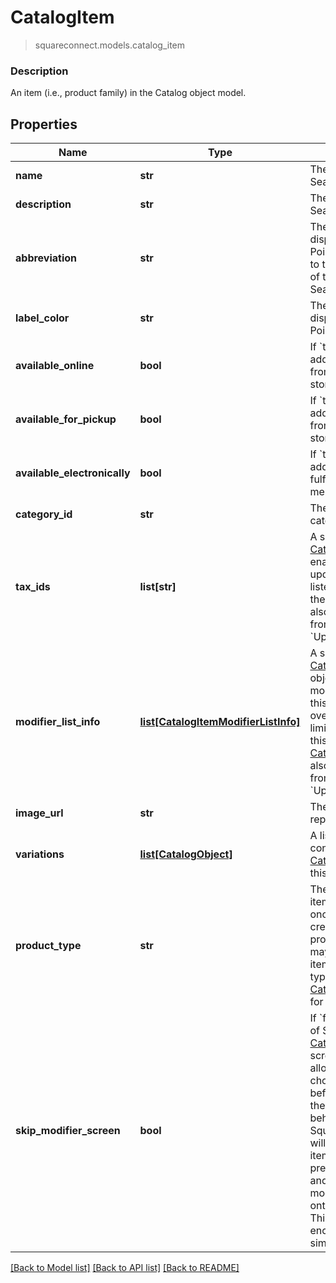 # CatalogItem
> squareconnect.models.catalog_item

### Description

An item (i.e., product family) in the Catalog object model.

## Properties
Name | Type | Description | Notes
------------ | ------------- | ------------- | -------------
**name** | **str** | The item&#39;s name. Searchable. | [optional]
**description** | **str** | The item&#39;s description. Searchable. | [optional]
**abbreviation** | **str** | The text of the item&#39;s display label in the Square Point of Sale app. Only up to the first five characters of the string are used.  Searchable. | [optional]
**label_color** | **str** | The color of the item&#39;s display label in the Square Point of Sale app. | [optional]
**available_online** | **bool** | If &#x60;true&#x60;, the item can be added to shipping orders from the merchant&#39;s online store. | [optional]
**available_for_pickup** | **bool** | If &#x60;true&#x60;, the item can be added to pickup orders from the merchant&#39;s online store. | [optional]
**available_electronically** | **bool** | If &#x60;true&#x60;, the item can be added to electronically fulfilled orders from the merchant&#39;s online store. | [optional]
**category_id** | **str** | The ID of the item&#39;s category, if any. | [optional]
**tax_ids** | **list[str]** | A set of IDs indicating the [CatalogTax](#type-catalogtax)es that are enabled for this item. When updating an item, any taxes listed here will be added to the item. [CatalogTax](#type-catalogtax)es may also be added to or deleted from an item using &#x60;UpdateItemTaxes&#x60;. | [optional]
**modifier_list_info** | [**list[CatalogItemModifierListInfo]**](CatalogItemModifierListInfo.md) | A set of [CatalogItemModifierListInfo](#type-catalogitemmodifierlistinfo) objects representing the modifier lists that apply to this item, along with the overrides and min and max limits that are specific to this item. [CatalogModifierList](#type-catalogmodifierlist)s may also be added to or deleted from an item using &#x60;UpdateItemModifierLists&#x60;. | [optional]
**image_url** | **str** | The URL of an image representing this item. | [optional]
**variations** | [**list[CatalogObject]**](CatalogObject.md) | A list of [CatalogObject](#type-catalogobject)s containing the [CatalogItemVariation](#type-catalogitemvariation)s for this item. | [optional]
**product_type** | **str** | The product type of the item. May not be changed once an item has been created.  Only items of product type &#x60;REGULAR&#x60; may be created by this API; items with other product types are read-only. See [CatalogItemProductType](#type-catalogitemproducttype) for all possible values. | [optional]
**skip_modifier_screen** | **bool** | If &#x60;false&#x60;, the Square Point of Sale app will present the [CatalogItem](#type-catalogitem)&#39;s details screen immediately, allowing the merchant to choose [CatalogModifier](#type-catalogmodifier)s before adding the item to the cart.  This is the default behavior.  If &#x60;true&#x60;, the Square Point of Sale app will immediately add the item to the cart with the pre-selected modifiers, and merchants can edit modifiers by drilling down onto the item&#39;s details.  Third-party clients are encouraged to implement similar behaviors. | [optional]

[[Back to Model list]](../README.md#documentation-for-models) [[Back to API list]](../README.md#documentation-for-api-endpoints) [[Back to README]](../README.md)


